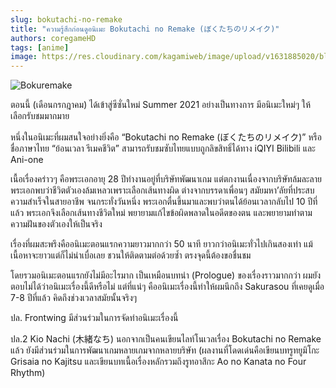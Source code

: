 ```yaml
---
slug: bokutachi-no-remake
title: "ความรู้สึกก่อนดูอนิเมะ Bokutachi no Remake (ぼくたちのリメイク)"
authors: coregameHD
tags: [anime]
image: https://res.cloudinary.com/kagamiweb/image/upload/v1631885020/blog/bokuremake.jpg
---
```


![Bokuremake](https://res.cloudinary.com/kagamiweb/image/upload/v1631885020/blog/bokuremake.jpg)

ตอนนี้ (เดือนกรกฎาคม) ได้เข้าสู่ซีซั่นใหม่ Summer 2021 อย่างเป็นทางการ มีอนิเมะใหม่ๆ ให้เลือกรับชมมากมาย

หนึ่งในอนิเมะที่ผมสนใจอย่างยิ่งคือ “Bokutachi no Remake (ぼくたちのリメイク)” หรือชื่อภาษาไทย “ย้อนเวลา รีเมคชีวิต” สามารถรับชมซับไทยแบบถูกลิขสิทธิ์ได้ทาง iQIYI Bilibili และ Ani-one

<!-- truncate -->

เนื้อเรื่องคร่าวๆ คือพระเอกอายุ 28 ปีทำงานอยู่ที่บริษัทพัฒนาเกม แต่ตกงานเนื่องจากบริษัทล้มละลาย พระเอกพบว่าชีวิตตัวเองล้มเหลวเพราะเลือกเส้นทางผิด ต่างจากบรรดาเพื่อนๆ สมัยมหา’ลัยที่ประสบความสำเร็จในสายอาชีพ
จนกระทั่งวันหนึ่ง พระเอกตื่นขึ้นมาและพบว่าตนได้ย้อนเวลากลับไป 10 ปีที่แล้ว พระเอกจึงเลือกเส้นทางชีวิตใหม่ พยายามแก้ไขข้อผิดพลาดในอดีตของตน และพยายามทำตามความฝันของตัวเองให้เป็นจริง

เรื่องที่ผมสะพรึงคืออนิเมะตอนแรกความยาวมากกว่า 50 นาที ยาวกว่าอนิเมะทั่วไปเกินสองเท่า แม้เนื้อหาจะยาวแต่ก็ไม่น่าเบื่อเลย ชวนให้ติดตามต่อด้วยซ้ำ ตรงจุดนี้ต้องขอชื่นชม

โดยรวมอนิเมะตอนแรกยังไม่มีอะไรมาก เป็นเหมือนบทนำ (Prologue) ของเรื่องราวมากกว่า ผมยังตอบไม่ได้ว่าอนิเมะเรื่องนี้ดีหรือไม่ แต่ที่แน่ๆ คืออนิเมะเรื่องนี้ทำให้ผมนึกถึง Sakurasou ที่เคยดูเมื่อ 7-8 ปีที่แล้ว คิดถึงช่วงเวลาสมัยนั้นจริงๆ

ปล. Frontwing มีส่วนร่วมในการจัดทำอนิเมะเรื่องนี้

ปล.2 Kio Nachi (木緒なち) นอกจากเป็นคนเขียนไลท์โนเวลเรื่อง Bokutachi no Remake แล้ว ยังมีส่วนร่วมในการพัฒนาเกมหลายเกมจากหลายบริษัท (ผลงานที่โดดเด่นคือเขียนบทรูทยูมิโกะ Grisaia no Kajitsu และเขียนบทเนื้อเรื่องหลักรวมถึงรูทอาสึกะ Ao no Kanata no Four Rhythm)
